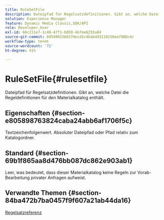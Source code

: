 ```yaml
---
title: RuleSetFile
description: Dateipfad für Regelsatzdefinitionen. Gibt an, welche Datei die Regeldefinitionen für den Materialkatalog enthält.
solution: Experience Manager
feature: Dynamic Media Classic,SDK/API
role: Developer,User
exl-id: 66c211e7-1c40-47f1-b850-4b7ee6255a84
source-git-commit: 8454991568374ecd1c4babdd3210250ea7988c4c
workflow-type: tm+mt
source-wordcount: '72'
ht-degree: 41%

---
```


# RuleSetFile{#rulesetfile}

Dateipfad für Regelsatzdefinitionen. Gibt an, welche Datei die Regeldefinitionen für den Materialkatalog enthält.

## Eigenschaften {#section-e805898763824caba24abb6af1706f5c}

Textzeichenfolgenwert. Absoluter Dateipfad oder Pfad relativ zum Katalogordner.

## Standard {#section-69b1f865aa8d476bb087dc862e903ab1}

Leer, was bedeutet, dass dieser Materialkatalog keine Regeln zur Vorab-Bearbeitung privater Anfragen aufweist.

## Verwandte Themen {#section-84ba472b7ba0457f9f607a21ab44da16}

[Regelsatzreferenz](../../../../../ir-api/material-cat/image-rendering-api-ref/c-ir-material-catalog/c-ir-rule-set-reference/c-ir-rule-set-reference.md#concept-2369f884d9724727aaf436b5b0261dbe)
